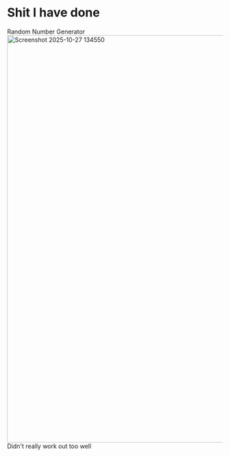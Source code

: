 
# Shit I have done

Random Number Generator
<img width="1891" height="951" alt="Screenshot 2025-10-27 134550" src="https://github.com/user-attachments/assets/79a3434b-8ff1-4db8-9af6-97e91c0a9411" />
Didn't really work out too well

